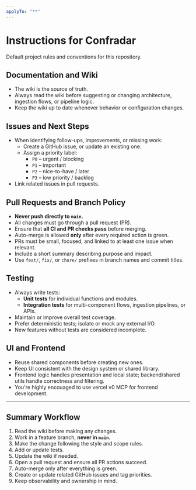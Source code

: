 ```yaml
---
applyTo: "**"
---
```


# Instructions for Confradar

Default project rules and conventions for this repository.

## Documentation and Wiki
- The wiki is the source of truth.  
- Always read the wiki before suggesting or changing architecture, ingestion flows, or pipeline logic.  
- Keep the wiki up to date whenever behavior or configuration changes.

## Issues and Next Steps
- When identifying follow-ups, improvements, or missing work:
  - Create a GitHub issue, or update an existing one.  
  - Assign a priority label:  
    - `P0` – urgent / blocking  
    - `P1` – important  
    - `P2` – nice-to-have / later  
    - `P3` – low priority / backlog  
- Link related issues in pull requests.

## Pull Requests and Branch Policy
- **Never push directly to `main`.**  
- All changes must go through a pull request (PR).  
- Ensure that **all CI and PR checks pass** before merging.  
- Auto-merge is allowed **only** after every required action is green.  
- PRs must be small, focused, and linked to at least one issue when relevant.  
- Include a short summary describing purpose and impact.  
- Use `feat/`, `fix/`, or `chore/` prefixes in branch names and commit titles.

## Testing
- Always write tests:
  - **Unit tests** for individual functions and modules.  
  - **Integration tests** for multi-component flows, ingestion pipelines, or APIs.  
- Maintain or improve overall test coverage.  
- Prefer deterministic tests; isolate or mock any external I/O.  
- New features without tests are considered incomplete.


## UI and Frontend
- Reuse shared components before creating new ones.  
- Keep UI consistent with the design system or shared library.  
- Frontend logic handles presentation and local state; backend/shared utils handle correctness and filtering.
- You're highly encouaged to use vercel v0 MCP for frontend development.

---

## Summary Workflow
1. Read the wiki before making any changes.  
2. Work in a feature branch, **never in `main`**.  
3. Make the change following the style and scope rules.  
4. Add or update tests.  
5. Update the wiki if needed.  
6. Open a pull request and ensure all PR actions succeed.  
7. Auto-merge only after everything is green.  
8. Create or update related GitHub issues and tag priorities.  
9. Keep observability and ownership in mind.
